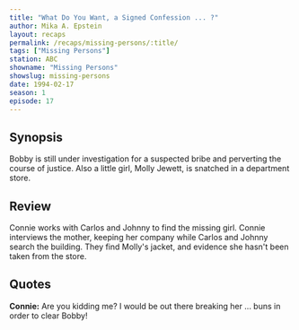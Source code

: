 ```yaml
---
title: "What Do You Want, a Signed Confession ... ?"
author: Mika A. Epstein
layout: recaps
permalink: /recaps/missing-persons/:title/
tags: ["Missing Persons"]
station: ABC
showname: "Missing Persons"
showslug: missing-persons
date: 1994-02-17
season: 1
episode: 17
---
```


## Synopsis

Bobby is still under investigation for a suspected bribe and perverting the course of justice. Also a little girl, Molly Jewett, is snatched in a department store.

## Review

Connie works with Carlos and Johnny to find the missing girl. Connie interviews the mother, keeping her company while Carlos and Johnny search the building. They find Molly's jacket, and evidence she hasn't been taken from the store.

## Quotes

**Connie:** Are you kidding me? I would be out there breaking her ... buns in order to clear Bobby!
